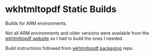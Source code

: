 wkhtmltopdf Static Builds
=========================

Builds for ARM environments.


Not all ARM environments and older versions were available from the [wkhtmltopdf website](https://wkhtmltopdf.org/downloads.html)
so I had to build the ones I needed.


Build instructions followed from [wkhtmltopdf packaging](https://github.com/wkhtmltopdf/packaging)
repo.
